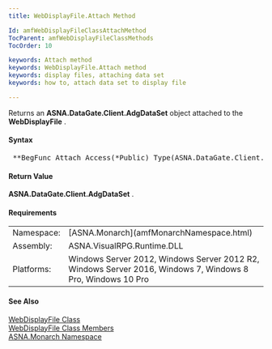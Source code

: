 ```yaml
---
title: WebDisplayFile.Attach Method

Id: amfWebDisplayFileClassAttachMethod
TocParent: amfWebDisplayFileClassMethods
TocOrder: 10

keywords: Attach method
keywords: WebDisplayFile.Attach method
keywords: display files, attaching data set
keywords: how to, attach data set to display file

---
```


Returns an **ASNA.DataGate.Client.AdgDataSet** object attached to the **WebDisplayFile** .

#### Syntax
<pre class="prettyprint"> **BegFunc Attach Access(*Public) Type(ASNA.DataGate.Client.AdgDataSet)** </pre>

<!--mine -->

#### Return Value
**ASNA.DataGate.Client.AdgDataSet** .
<!-- -->

#### Requirements
<table class="dttable" cellspacing="0" cellpadding="4" width="60%">
           <colgroup>
            <col width="15%" style="font-weight:bold" />
            <col width="85%" />
          </colgroup>
          <tr>
            <td>Namespace:</td>
            <td>[ASNA.Monarch](amfMonarchNamespace.html)</td>
          </tr>
          <tr>
            <td>Assembly:</td>
            <td>ASNA.VisualRPG.Runtime.DLL</td>
          </tr>
         <tr>
            <td>Platforms:</td>
            <td> Windows Server 2012, Windows Server 2012 R2, Windows Server 2016,  Windows 7, Windows 8 Pro, Windows 10 Pro</td>
         </tr>
</table>

<!-- end -->

#### See Also
[ WebDisplayFile Class](amfWebDisplayFileClass.html) <br /> [ WebDisplayFile Class Members](amfWebDisplayFileClassMembers.html) <br /> [ASNA.Monarch Namespace](amfMonarchNamespace.html)

